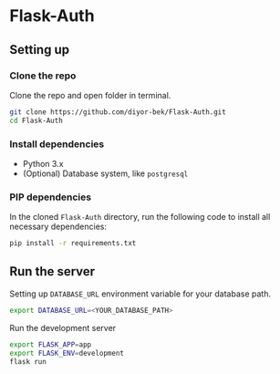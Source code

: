 # Flask-Auth

## Setting up

### Clone the repo

Clone the repo and open folder in terminal.

```bash
git clone https://github.com/diyor-bek/Flask-Auth.git
cd Flask-Auth
```

### Install dependencies

- Python 3.x
- (Optional) Database system, like `postgresql`

### PIP dependencies

In the cloned `Flask-Auth` directory, run the following code to install all necessary dependencies:

```bash
pip install -r requirements.txt
```

## Run the server

Setting up `DATABASE_URL` environment variable for your database path.

```bash
export DATABASE_URL=<YOUR_DATABASE_PATH>
```

Run the development server

```bash
export FLASK_APP=app
export FLASK_ENV=development
flask run
```
